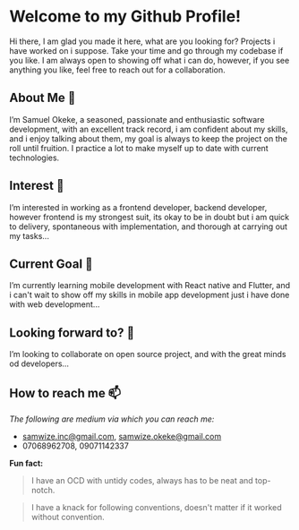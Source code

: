 # Welcome to my Github Profile!

Hi there, I am glad you made it here, what are you looking for? Projects i have worked on i suppose. Take your time and go through my codebase if you like. I am 
always open to showing off what i can do, however, if you see anything you like, feel free to reach out for a collaboration.

## About Me 👋 

I’m Samuel Okeke, a seasoned, passionate and enthusiastic software development, with an excellent track record, i am confident about my skills, and i enjoy talking about them, my goal is always to keep the project on the roll until fruition. I practice a lot to make myself up to date with current technologies.

## Interest 👀 

I’m interested in working as a frontend developer, backend developer, however frontend is my strongest suit, its okay to be in doubt but i am quick to delivery, spontaneous with implementation, and thorough at carrying out my tasks...

## Current Goal 🌱 

I’m currently learning mobile development with React native and Flutter, and i can't wait to show off my skills in mobile app development just i have done with
web development...

## Looking forward to? 💞️ 

I’m looking to collaborate on open source project, and with the great minds od developers...

## How to reach me 📫

_The following are medium via which you can reach me:_
- samwize.inc@gmail.com, samwize.okeke@gmail.com
- 07068962708, 09071142337

**Fun fact:** 
> I have an OCD with untidy codes, always has to be neat and top-notch.

> I have a knack for following conventions, doesn't matter if it worked without convention.

<!---
Samuel-com/Samuel-com is a ✨ special ✨ repository because its `README.md` (this file) appears on your GitHub profile.
You can click the Preview link to take a look at your changes.
--->


<!--
**samwizzy/samwizzy** is a ✨ _special_ ✨ repository because its `README.md` (this file) appears on your GitHub profile.

Here are some ideas to get you started:

- 🔭 I’m currently working on ...
- 🌱 I’m currently learning ...
- 👯 I’m looking to collaborate on ...
- 🤔 I’m looking for help with ...
- 💬 Ask me about ...
- 📫 How to reach me: ...
- 😄 Pronouns: ...
- ⚡ Fun fact: ...
-->

